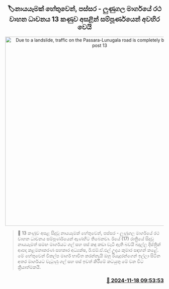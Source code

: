 <p align='center'><b><h2 align='center' title='Due to a landslide, traffic on the Passara-Lunugala road is completely blocked near post 13'>🏷නායයෑමක් හේතුවෙන්, පස්සර - ලුණුගල මාර්ගයේ රථ වාහන ධාවනය 13 කණුව අසළින් සම්පූර්ණයෙන් අවහිර වෙයි</h2></b></p>
<p align='center'><img src='https://helakuru.sgp1.cdn.digitaloceanspaces.com/esana/images/lib/landslide-road.jpg' width='600' alt='Due to a landslide, traffic on the Passara-Lunugala road is completely blocked near post 13'></p>

>📝 13 කණුව අසළ සිදුවූ නායයෑමක් හේතුවෙන්, පස්සර - ලුණුගල මාර්ගයේ රථ වාහන ධාවනය සම්පූර්ණයෙන් ඇණහිට තිබෙනවා.
ඊයේ (17) රාත්‍රියේ සිදුවූ නායයෑමත් සමඟ මාර්ගයට ගල් සහ පස් කඳු කඩා වැටී ඇති බවයි බදුල්ල දිස්ත්‍රික් ආපදා කළමනාකරණ සහකාර අධ්‍යක්ෂ, ඊ.එම්.ඒ.එල් උදය කුමාර සඳහන් කළේ.
මේ හේතුවෙන් විකල්ප මාර්ග භාවිත කරන්නැයි ඔහු රියැදුරන්ගෙන් ඉල්ලා සිටින අතර මාර්ගයට වැටුණු ගල් සහ පස් ඉවත් කිරීමේ කටයුතු මේ වන විට ක්‍රියාත්මකයි.


<h3 align='right'><a href='https://www.helakuru.lk/esana/p/105152/'>📅 2024-11-18 09:53:53</a></h3>
